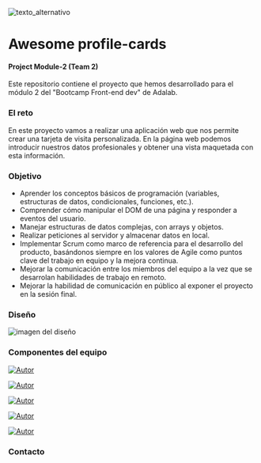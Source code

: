 ![texto_alternativo](http://beta.adalab.es/project-promo-o-module-2-team-2/assets/images/logo-awesome-profile-cards.svg)

# Awesome profile-cards

#### Project Module-2 (Team 2)

Este repositorio contiene el proyecto que hemos desarrollado para el módulo 2 del "Bootcamp Front-end dev" de Adalab.

### El reto

En este proyecto vamos a realizar una aplicación web que nos permite crear una tarjeta de visita personalizada. En la página web podemos introducir nuestros datos profesionales y obtener una vista maquetada con esta información.

### Objetivo

- Aprender los conceptos básicos de programación (variables, estructuras de datos, condicionales, funciones, etc.).
- Comprender cómo manipular el DOM de una página y responder a eventos del usuario.
- Manejar estructuras de datos complejas, con arrays y objetos.
- Realizar peticiones al servidor y almacenar datos en local.
- Implementar Scrum como marco de referencia para el desarrollo del producto, basándonos siempre en los valores de Agile como puntos clave del trabajo en equipo y la mejora continua.
- Mejorar la comunicación entre los miembros del equipo a la vez que se desarrolan habilidades de trabajo en remoto.
- Mejorar la habilidad de comunicación en público al exponer el proyecto en la sesión final.

### Diseño

![imagen del diseño](https://books.adalab.es/~/files/v0/b/gitbook-x-prod.appspot.com/o/spaces%2FyO3z6SoRcsIyDEmyvjVP%2Fuploads%2Fgit-blob-74faa296887b41c2e61abf9ff678b72f45dfa6d5%2Fs2-tablet.png?alt=media)

### Componentes del equipo

[![Autor](https://img.shields.io/badge/github-Laura%20Carbajales-pink?style=for-the-badge&logo=github)](https://github.com/Laura-Carbajales)

[![Autor](https://img.shields.io/badge/github-Maria%20Rodriguez-red?style=for-the-badge&logo=github)](https://github.com/mariarguezp)

[![Autor](https://img.shields.io/badge/github-Paula%20Alvarez-blue?style=for-the-badge&logo=github)](https://github.com/Paula-AlvarezB)

[![Autor](https://img.shields.io/badge/github-Silvia%20Dimol-green?style=for-the-badge&logo=github)](https://github.com/SilviaDimol)

[![Autor](https://img.shields.io/badge/github-Mariana%20Viana-yellow?style=for-the-badge&logo=github)](https://github.com/Vianam92)

### Contacto
